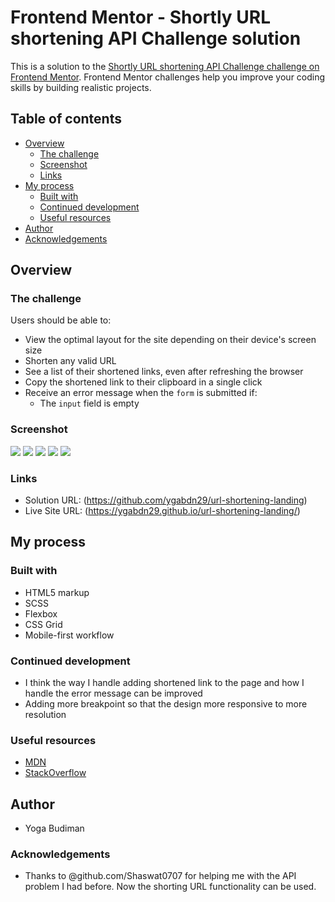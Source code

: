 # Frontend Mentor - Shortly URL shortening API Challenge solution

This is a solution to the [Shortly URL shortening API Challenge challenge on Frontend Mentor](https://www.frontendmentor.io/challenges/url-shortening-api-landing-page-2ce3ob-G). Frontend Mentor challenges help you improve your coding skills by building realistic projects.

## Table of contents

- [Overview](#overview)
  - [The challenge](#the-challenge)
  - [Screenshot](#screenshot)
  - [Links](#links)
- [My process](#my-process)
  - [Built with](#built-with)
  - [Continued development](#continued-development)
  - [Useful resources](#useful-resources)
- [Author](#author)
- [Acknowledgements](#acknowledgements)

## Overview

### The challenge

Users should be able to:

- View the optimal layout for the site depending on their device's screen size
- Shorten any valid URL
- See a list of their shortened links, even after refreshing the browser
- Copy the shortened link to their clipboard in a single click
- Receive an error message when the `form` is submitted if:
  - The `input` field is empty

### Screenshot

![](./ss/desktop-design.png)
![](./ss/desktop-active-states.png)
![](./ss/mobile-design.png)
![](./ss/mobile-navigation.png)
![](./ss/mobile-active-states.png)

### Links

- Solution URL: (https://github.com/ygabdn29/url-shortening-landing)
- Live Site URL: (https://ygabdn29.github.io/url-shortening-landing/)

## My process

### Built with

- HTML5 markup
- SCSS
- Flexbox
- CSS Grid
- Mobile-first workflow

### Continued development

- I think the way I handle adding shortened link to the page and how I handle the error message can be improved
- Adding more breakpoint so that the design more responsive to more resolution

### Useful resources

- [MDN](https://developer.mozilla.org/en-US/)
- [StackOverflow](https://stackoverflow.com/)

## Author

- Yoga Budiman

### Acknowledgements

- Thanks to @github.com/Shaswat0707 for helping me with the API problem I had before. Now the shorting URL functionality can be used.
